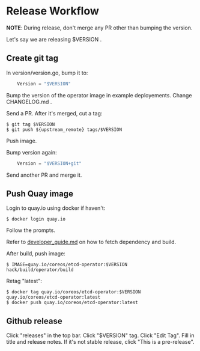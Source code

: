 # Release Workflow

**NOTE**: During release, don't merge any PR other than bumping the version.

Let's say we are releasing $VERSION .

## Create git tag

In version/version.go, bump it to:
```go
	Version = "$VERSION"
```

Bump the version of the operator image in example deployements.
Change CHANGELOG.md .

Send a PR. After it's merged, cut a tag:
```
$ git tag $VERSION
$ git push ${upstream_remote} tags/$VERSION
```

Push image.

Bump version again:
```go
	Version = "$VERSION+git"
```
Send another PR and merge it.


## Push Quay image

Login to quay.io using docker if haven't:

```
$ docker login quay.io
```
Follow the prompts.

Refer to [developer_guide.md](./developer_guide.md) on how to fetch dependency and build.

After build, push image:
```
$ IMAGE=quay.io/coreos/etcd-operator:$VERSION hack/build/operator/build
```

Retag "latest":
```
$ docker tag quay.io/coreos/etcd-operator:$VERSION quay.io/coreos/etcd-operator:latest
$ docker push quay.io/coreos/etcd-operator:latest
```

## Github release

Click "releases" in the top bar.
Click "$VERSION" tag.
Click "Edit Tag".
Fill in title and release notes.
If it's not stable release, click "This is a pre-release".
